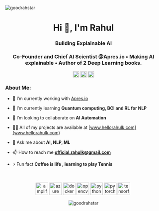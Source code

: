 <p align="left"> <img src="https://komarev.com/ghpvc/?username=goodrahstar" alt="goodrahstar" /> </p>

<h1 align="center">Hi 👋, I'm Rahul</h1>
<h3 align="center">Building Explainable AI</h3>
<h3 align="center">Co-Founder and Chief AI Scientist @Apres.io • Making AI explainable • Author of 2 Deep Learning books.</h3>

<p align="center">
<a href="https://twitter.com/hellorahulk" target="blank"><img align="center" src="https://cdn.jsdelivr.net/npm/simple-icons@3.0.1/icons/twitter.svg" alt="hellorahulk" height="20" width="20" /></a>
<a href="https://linkedin.com/in/hellorahulk" target="blank"><img align="center" src="https://cdn.jsdelivr.net/npm/simple-icons@3.0.1/icons/linkedin.svg" alt="hellorahulk" height="20" width="20" /></a>
<a href="https://medium.com/@hellorahulk" target="blank"><img align="center" src="https://cdn.jsdelivr.net/npm/simple-icons@3.0.1/icons/medium.svg" alt="hellorahulk" height="20" width="20" /></a>
</p>

### About Me:
- 🔭 I’m currently working with [Apres.io](www.apres.io)

- 🌱 I’m currently learning **Quantum computing, BCI and RL for NLP**

- 👯 I’m looking to collaborate on **AI Automation**

- 👨‍💻 All of my projects are available at [www.hellorahulk.com](www.hellorahulk.com)

- 💬 Ask me about **AI, NLP, ML**

- 📫 How to reach me **official.rahulk@gmail.com**

- ⚡ Fun fact **Coffee is life , learning to play Tennis**

<br/>

<p align="center"><img src="https://docs.amplify.aws/assets/logo-dark.svg" alt="amplify" width="40" height="40"/> <img src="https://www.vectorlogo.zone/logos/microsoft_azure/microsoft_azure-icon.svg" alt="azure" width="40" height="40"/> <img src="https://devicons.github.io/devicon/devicon.git/icons/docker/docker-original-wordmark.svg" alt="docker" width="40" height="40"/> <img 
src="https://www.vectorlogo.zone/logos/opencv/opencv-icon.svg" alt="opencv" width="40" height="40"/> <img src="https://devicons.github.io/devicon/devicon.git/icons/python/python-original.svg" alt="python" width="40" height="40"/> <img src="https://www.vectorlogo.zone/logos/pytorch/pytorch-icon.svg" alt="pytorch" width="40" height="40"/> <img src="https://www.vectorlogo.zone/logos/tensorflow/tensorflow-icon.svg" alt="tensorflow" width="40" height="40"/> <img 
<br/>
<p align="center"> <img src=https://github-readme-stats.vercel.app/api?username=goodrahstar&show_icons=true alt="goodrahstar" /> </p>
